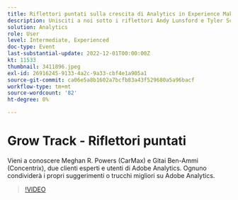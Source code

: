 ```yaml
---
title: Riflettori puntati sulla crescita di Analytics in Experience Makers
description: Unisciti a noi sotto i riflettori Andy Lunsford e Tyler Scott, due clienti esperti e utenti di Adobe Analytics. Ognuno condividerà i propri suggerimenti o trucchi migliori su Adobe Analytics. La loro sessione è seguita dall'opportunità di porre domande in diretta. Non volete perderlo.
solution: Analytics
role: User
level: Intermediate, Experienced
doc-type: Event
last-substantial-update: 2022-12-01T00:00:00Z
kt: 11533
thumbnail: 3411896.jpeg
exl-id: 26916245-9133-4a2c-9a33-cbf4e1a905a1
source-git-commit: ca06e5a8b1602a7bcfb83a43f529680a5a96bacf
workflow-type: tm+mt
source-wordcount: '82'
ht-degree: 0%

---
```


# Grow Track - Riflettori puntati

Vieni a conoscere Meghan R. Powers (CarMax) e Gitai Ben-Ammi (Concentrix), due clienti esperti e utenti di Adobe Analytics. Ognuno condividerà i propri suggerimenti o trucchi migliori su Adobe Analytics.

>[!VIDEO](https://video.tv.adobe.com/v/3411896/?quality=12&learn=on)
